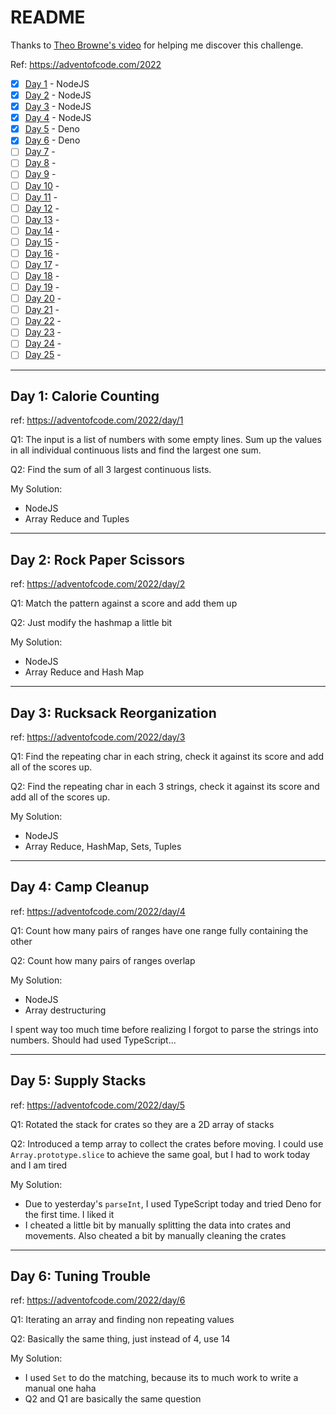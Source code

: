 # README

Thanks to [Theo Browne's video](https://youtu.be/xIj13W0T7Ws) for helping me discover this challenge.

Ref: https://adventofcode.com/2022

- [x] [Day 1](#day-1-calorie-counting) - NodeJS
- [x] [Day 2](#day-2-rock-paper-scissors) - NodeJS
- [x] [Day 3](#day-3-rucksack-reorganization) - NodeJS
- [x] [Day 4](#day-4-camp-cleanup) - NodeJS
- [x] [Day 5](#day-5-supply-stacks) - Deno
- [x] [Day 6](#day-6-tuning-trouble) - Deno
- [ ] [Day 7](#) -
- [ ] [Day 8](#) -
- [ ] [Day 9](#) -
- [ ] [Day 10](#) -
- [ ] [Day 11](#) -
- [ ] [Day 12](#) -
- [ ] [Day 13](#) -
- [ ] [Day 14](#) -
- [ ] [Day 15](#) -
- [ ] [Day 16](#) -
- [ ] [Day 17](#) -
- [ ] [Day 18](#) -
- [ ] [Day 19](#) -
- [ ] [Day 20](#) -
- [ ] [Day 21](#) -
- [ ] [Day 22](#) -
- [ ] [Day 23](#) -
- [ ] [Day 24](#) -
- [ ] [Day 25](#) -

---

## Day 1: Calorie Counting

ref: https://adventofcode.com/2022/day/1

Q1: The input is a list of numbers with some empty lines. Sum up the values in all individual continuous lists and find the largest one sum.

Q2: Find the sum of all 3 largest continuous lists.

My Solution:

- NodeJS
- Array Reduce and Tuples

---

## Day 2: Rock Paper Scissors

ref: https://adventofcode.com/2022/day/2

Q1: Match the pattern against a score and add them up

Q2: Just modify the hashmap a little bit

My Solution:

- NodeJS
- Array Reduce and Hash Map

---

## Day 3: Rucksack Reorganization

ref: https://adventofcode.com/2022/day/3

Q1: Find the repeating char in each string, check it against its score and add all of the scores up.

Q2: Find the repeating char in each 3 strings, check it against its score and add all of the scores up.

My Solution:

- NodeJS
- Array Reduce, HashMap, Sets, Tuples

---

## Day 4: Camp Cleanup

ref: https://adventofcode.com/2022/day/4

Q1: Count how many pairs of ranges have one range fully containing the other

Q2: Count how many pairs of ranges overlap

My Solution:

- NodeJS
- Array destructuring

I spent way too much time before realizing I forgot to parse the strings into numbers. Should had used TypeScript...

---

## Day 5: Supply Stacks

ref: https://adventofcode.com/2022/day/5

Q1: Rotated the stack for crates so they are a 2D array of stacks

Q2: Introduced a temp array to collect the crates before moving. I could use `Array.prototype.slice` to achieve the same goal, but I had to work today and I am tired

My Solution:

- Due to yesterday's `parseInt`, I used TypeScript today and tried Deno for the first time. I liked it
- I cheated a little bit by manually splitting the data into crates and movements. Also cheated a bit by manually cleaning the crates

---

## Day 6: Tuning Trouble

ref: https://adventofcode.com/2022/day/6

Q1: Iterating an array and finding non repeating values

Q2: Basically the same thing, just instead of 4, use 14

My Solution:
- I used `Set` to do the matching, because its to much work to write a manual one haha
- Q2 and Q1 are basically the same question
